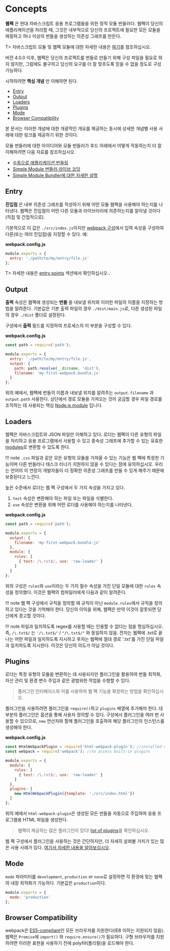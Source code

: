 # Concepts

__웹팩__ 은 현대 자바스크립트 응용 프로그램들을 위한 정적 모듈 번들러다. 웹팩이 당신의 애플리케이션을 처리할 때, 그것은 내부적으로 당신의 프로젝트에 필요한 모든 모듈을 매핑하고 하나 이상의 번들을 생성하는 의존성 그래프를 만든다.

T> 자바스크립트 모듈 및 웹팩 모듈에 대한 자세한 내용은 [여기](/modules)를 참조하십시오.

버전 4.0.0 이후, 웹팩은 당신의 프로젝트를 번들로 만들기 위해 구성 파일을 필요로 하지 않지만, 그럼에도 불구하고 당신의 요구를 더 잘 맞추도록 믿을 수 없을 정도로 구성 가능하다.

시작하려면 __핵심 개념__ 만 이해하면 된다.



- [Entry](#entry)
- [Output](#output)
- [Loaders](#loaders)
- [Plugins](#plugins)
- [Mode](#mode)
- [Browser Compatibility](#browser-compatibility)

본 문서는 이러한 개념에 대한 개괄적인 개요를 제공하는 동시에 상세한 개념별 사용 사례에 대한 링크를 제공하기 위한 것이다.

모듈 번들러에 대한 아이디어와 모듈 번들러가 후드 아래에서 어떻게 작동하는지 더 잘 이해하려면 다음 자료를 참조하십시오.

- [수동으로 애플리케이션 번들링](https://www.youtube.com/watch?v=UNMkLHzofQI)
- [Simple Module 번들러 라이브 코딩](https://www.youtube.com/watch?v=Gc9-7PBqOC8)
- [Simple Module Bundler에 대한 자세한 설명](https://github.com/ronami/minipack)


## Entry

__진입점__ 은 내부 의존성 그래프를 작성하기 위해 어떤 모듈 웹팩을 사용해야 하는지를 나타낸다. 
웹팩은 진입점이 어떤 다른 모듈과 라이브러리에 의존하는지를 알아낼 것이다(직접 및 간접적으로).

기본적으로 이 값은 `./src/index.js`이지만 [webpack 구성](/configuration)에서 입력 속성을 구성하여 다른(또는 여러 진입점)을 지정할 수 있다. 예:


__webpack.config.js__

``` js
module.exports = {
  entry: './path/to/my/entry/file.js'
};
```

T> 자세한 내용은 [entry points](/entry-points) 섹션에서 확인하십시오..



## Output

__출력__ 속성은 웹팩에 생성되는 __번들__ 을 내보낼 위치와 이러한 파일의 이름을 지정하는 방법을 알려준다. 
기본값은 기본 출력 파일의 경우 `./dist/main.js`로, 다른 생성된 파일의 경우 `./dist` 폴더로 설정된다.

구성에서 **출력** 필드를 지정하여 프로세스의 이 부분을 구성할 수 있다.


__webpack.config.js__

```javascript
const path = require('path');

module.exports = {
  entry: './path/to/my/entry/file.js',
  output: {
    path: path.resolve(__dirname, 'dist'),
    filename: 'my-first-webpack.bundle.js'
  }
};
```

위의 예에서, 웹팩에 번들의 이름과 내보낼 위치를 알려주는 `output.filename` 과 `output.path` 사용한다.
상단에서 경로 모듈을 가져오는 것이 궁금할 경우 파일 경로를 조작하는 데 사용되는 핵심 [Node.js module](https://nodejs.org/api/modules.html) 입니다.





## Loaders



웹팩은 자바스크립트와 JSON 파일만 이해하고 있다. 로더는 웹팩이 다른 유형의 파일을 처리하고 응용 프로그램에서 사용할 수 있고 종속성 그래프에 추가할 수 있는 유효한 [modules](#modules)로 변환할 수 있도록 한다.

!!! note 
    `.css` 파일과 같은 모든 유형의 모듈을 가져올 수 있는 기능은 웹 팩에 특정한 기능이며 다른 번들러나 태스크 러너가 지원하지 않을 수 있다는 점에 유의하십시오. 우리는 언어의 이 연장이 개발자들이 더 정확한 의존성 그래프를 만들 수 있게 해주기 때문에 보증된다고 느낀다.


높은 수준에서 로더는 웹 팩 구성에서 두 가지 속성을 가지고 있다.

1. `test` 속성은 변환해야 하는 파일 또는 파일을 식별한다.
2. `use` 속성은 변환을 위해 어떤 로더를 사용해야 하는지를 나타낸다.



__webpack.config.js__

```javascript
const path = require('path');

module.exports = {
  output: {
    filename: 'my-first-webpack.bundle.js'
  },
  module: {
    rules: [
      { test: /\.txt$/, use: 'raw-loader' }
    ]
  }
};
```

위의 구성은 `rules`와 `use`이라는 두 가지 필수 속성을 가진 단일 모듈에 대한 `rules` 속성을 정의했다. 
이것은 웹팩의 컴파일러에게 다음과 같이 알려준다.


!!! note
    웹 팩 구성에서 규칙을 정의할 때 규칙이 아닌 `module.rules`에서 규칙을 정의하고 있다는 것을 기억해야 한다. 당신의 이익을 위해, 웹팩은 만약 이것이 잘못되면 당신에게 경고할 것이다.


!!! note
    파일과 일치하도록 regex를 사용할 때는 인용할 수 없다는 점을 명심하십시오. 즉, `/\.txt$/` 는 `'/\.txt$/'`/ `"/\.txt$/"` 와 동일하지 않음. 전자는 웹팩에 .txt로 끝나는 어떤 파일과 일치하도록 지시하고 후자는 웹팩에 절대 경로 '.txt'를 가진 단일 파일과 일치하도록 지시한다. 이것은 당신의 의도가 아닐 것이다.




## Plugins


로더는 특정 유형의 모듈을 변환하는 데 사용되지만 플러그인을 활용하여 번들 최적화, 자산 관리 및 환경 변수 주입과 같은 광범위한 작업을 수행할 수 있다.

> 플러그인 인터페이스와 이를 사용하여 웹 팩 기능을 확장하는 방법을 확인하십시오.

플러그인을 사용하려면 플러그인을 `require()`하고 `plugins` 배열에 추가해야 한다. 
대부분의 플러그인은 옵션을 통해 사용자 정의할 수 있다. 구성에서 플러그인을 여러 번 사용할 수 있으므로, `new` 연산자와 함께 플러그인을 호출하여 해당 플러그인의 인스턴스를 생성해야 한다.


__webpack.config.js__

```javascript
const HtmlWebpackPlugin = require('html-webpack-plugin'); //installed via npm
const webpack = require('webpack'); //to access built-in plugins

module.exports = {
  module: {
    rules: [
      { test: /\.txt$/, use: 'raw-loader' }
    ]
  },
  plugins: [
    new HtmlWebpackPlugin({template: './src/index.html'})
  ]
};
```

위의 예에서 `html-webpack-plugin`은 생성된 모든 번들을 자동으로 주입하여 응용 프로그램용 HTML 파일을 생성한다.

> 웹팩이 제공하는 많은 플러그인이 있다! [list of plugins](/plugins)를 확인하십시오.

웹 팩 구성에서 플러그인을 사용하는 것은 간단하지만, 더 자세히 살펴볼 가치가 있는 많은 사용 사례가 있다. [여기서 자세한 내용을 알아보십시오](#plugins).



## Mode

`mode` 파라미터를 `development`, `production` or `none`로 설정하면 각 환경에 맞는 웹팩의 내장 최적화가 가능하다. 기본값은 `production`이다.


```javascript
module.exports = {
  mode: 'production'
};
```



## Browser Compatibility

webpack은 [ES5-compliant](https://kangax.github.io/compat-table/es5/)인 모든 브라우저를 지원한다(IE8 이하는 지원되지 않음). 
웹팩은 `Promise`에 `import()` 와 `require.ensure()`가 필요하다. 
구형 브라우저를 지원하려면 이러한 표현을 사용하기 전에 polyfill(폴리필)을 로드해야 한다.

<br>
<br>
